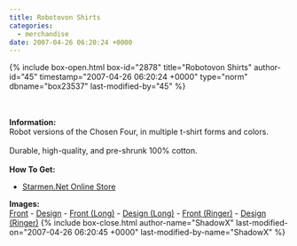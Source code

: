```yaml
---
title: Robotovon Shirts
categories:
  - merchandise
date: 2007-04-26 06:20:24 +0000
---
```

{% include box-open.html box-id="2878" title="Robotovon Shirts" author-id="45" timestamp="2007-04-26 06:20:24 +0000" type="norm" dbname="box23537" last-modified-by="45" %}
	<center>
	<imgalphapng src="/merchandise/images/smn_robo_title.png" width="400" height="400" border="0" alt="Robotovon Shirts" />
	</center>
	<br /><br />
	<b>Information:</b>
	<br />
	Robot versions of the Chosen Four, in multiple t-shirt forms and colors.
	<br /><br />
	Durable, high-quality, and pre-shrunk 100% cotton.
	<br /><br />
	<b>How To Get:</b>
	<br />
	<ul>
	<li><a href="http://www.cafepress.com/starmen/163857">Starmen.Net Online Store</a></li>
	</ul>
	<b>Images:</b>
	<br />
	<a href="/merchandise/images/smn_robo_front.jpg">Front</a> - <a href="/merchandise/images/smn_robo_design.jpg">Design</a> - <a href="/merchandise/images/smn_robo_front_long.jpg">Front (Long)</a> - 
	<a href="/merchandise/images/smn_robo_design_long.jpg">Design (Long)</a> - <a href="/merchandise/images/smn_robo_front_ringer.jpg">Front (Ringer)</a> - <a href="/merchandise/images/smn_robo_design_ringer.jpg">Design (Ringer)</a>
{% include box-close.html author-name="ShadowX" last-modified-on="2007-04-26 06:20:45 +0000" last-modified-by-name="ShadowX" %}
